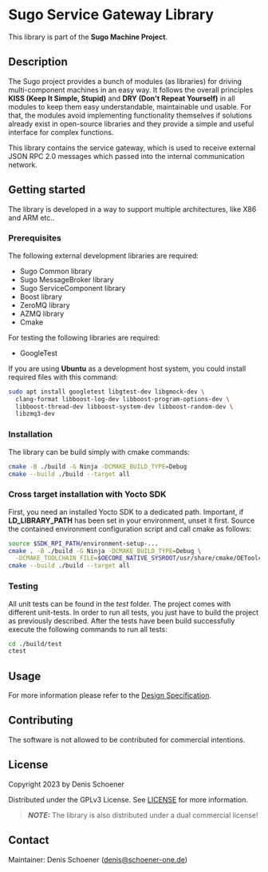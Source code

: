 # Sugo Service Gateway Library

This library is part of the **Sugo Machine Project**.

## Description

The Sugo project provides a bunch of modules (as libraries) for driving multi-component
machines in an easy way. It follows the overall principles **KISS (Keep It Simple, Stupid)** and
**DRY (Don't Repeat Yourself)** in all modules to keep them easy understandable, maintainable
und usable. For that, the modules avoid implementing functionality themselves if solutions 
already exist in open-source libraries and they provide a simple and useful interface for
complex functions.

This library contains the service gateway, which is used to receive external JSON RPC 2.0 messages
which passed into the internal communication network.

## Getting started

The library is developed in a way to support multiple architectures, like X86 and ARM etc..

### Prerequisites

The following external development libraries are required:

* Sugo Common library
* Sugo MessageBroker library
* Sugo ServiceComponent library
* Boost library
* ZeroMQ library
* AZMQ library
* Cmake

For testing the following libraries are required:

* GoogleTest

If you are using **Ubuntu** as a development host system, you could install required files with
this command:

```bash
sudo apt install googletest libgtest-dev libgmock-dev \
  clang-format libboost-log-dev libboost-program-options-dev \
  libboost-thread-dev libboost-system-dev libboost-random-dev \
  libzmq3-dev
```

### Installation

The library can be build simply with cmake commands:

```bash
cmake -B ./build -G Ninja -DCMAKE_BUILD_TYPE=Debug
cmake --build ./build --target all
```

### Cross target installation with Yocto SDK

First, you need an installed Yocto SDK to a dedicated path. Important, if **LD_LIBRARY_PATH**
has been set in your environment, unset it first. Source the contained environment
configuration script and call cmake as follows:

```bash
source $SDK_RPI_PATH/environment-setup-...
cmake . -B ./build -G Ninja -DCMAKE_BUILD_TYPE=Debug \
  -DCMAKE_TOOLCHAIN_FILE=$OECORE_NATIVE_SYSROOT/usr/share/cmake/OEToolchainConfig.cmake
cmake --build ./build --target all
```

### Testing

All unit tests can be found in the _test_ folder. The project comes with different unit-tests.
In order to run all tests, you just have to build the project as previously described. After the
tests have been build successfully execute the following commands to run all tests:

```bash
cd ./build/test
ctest
```

## Usage

For more information please refer to the [Design Specification](doc/Design.md).

## Contributing

The software is not allowed to be contributed for commercial intentions.

## License

Copyright 2023 by Denis Schoener

Distributed under the GPLv3 License. See [LICENSE](LICENSE) for more information.

> **_NOTE:_**  The library is also distributed under a dual commercial license!

## Contact

Maintainer: Denis Schoener (denis@schoener-one.de)

